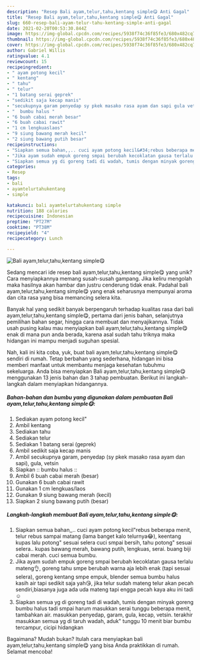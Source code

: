 ```yaml
---
description: "Resep Bali ayam,telur,tahu,kentang simple😋 Anti Gagal"
title: "Resep Bali ayam,telur,tahu,kentang simple😋 Anti Gagal"
slug: 660-resep-bali-ayam-telur-tahu-kentang-simple-anti-gagal
date: 2021-02-20T00:53:30.844Z
image: https://img-global.cpcdn.com/recipes/5938f74c36f85fe3/680x482cq70/bali-ayamtelurtahukentang-simple-foto-resep-utama.jpg
thumbnail: https://img-global.cpcdn.com/recipes/5938f74c36f85fe3/680x482cq70/bali-ayamtelurtahukentang-simple-foto-resep-utama.jpg
cover: https://img-global.cpcdn.com/recipes/5938f74c36f85fe3/680x482cq70/bali-ayamtelurtahukentang-simple-foto-resep-utama.jpg
author: Gabriel Willis
ratingvalue: 4.1
reviewcount: 15
recipeingredient:
- " ayam potong kecil"
- " kentang"
- " tahu"
- " telur"
- "1 batang serai geprek"
- "sedikit saja kecap manis"
- "secukupnya garam penyedap sy pkek masako rasa ayam dan sapi gula vetsin"
- "  bumbu halus "
- "6 buah cabai merah besar"
- "6 buah cabai rawit"
- "1 cm lengkuaslaos"
- "9 siung bawang merah kecil"
- "2 siung bawang putih besar"
recipeinstructions:
- "Siapkan semua bahan,,.. cuci ayam potong kecil&#34;rebus beberapa menit, telur rebus sampai matang (lama banget kalo telurnya😂), keentang kupas lalu potong&#34; sesuai selera cuci smpai bersih, tahu potong&#34; sesuai selera.. kupas bawang merah, bawang putih, lengkuas, serai. buang biji cabai merah. cuci semua bumbu."
- "Jika ayam sudah empuk goreng smpai berubah kecoklatan gausa terlalu mateng👌, goreng tahu smpe berubah warna aja lebih enak (tapi sesuai selera), goreng kentang smpe empuk, blender semua bumbu halus kasih air tapi sedikit saja yah😘, jika telur sudah mateng telur akan pecah sendiri,biasanya juga ada uda mateng tapi engga pecah kaya aku ini tadi ☺️"
- "Siapkan semua yg di goreng tadi di wadah, tumis dengan minyak goreng bumbu halus tadi smpai harum masukkan serai tunggu beberapa menit, tambahkan air. masukkan penyedap, garam, gula, kecap, vetsin. terakhir masukkan semua yg di taruh wadah, aduk&#34; tunggu 10 menit biar bumbu tercampur, cicipi hidangkan"
categories:
- Resep
tags:
- bali
- ayamtelurtahukentang
- simple

katakunci: bali ayamtelurtahukentang simple 
nutrition: 188 calories
recipecuisine: Indonesian
preptime: "PT27M"
cooktime: "PT38M"
recipeyield: "4"
recipecategory: Lunch

---
```



![Bali ayam,telur,tahu,kentang simple😋](https://img-global.cpcdn.com/recipes/5938f74c36f85fe3/680x482cq70/bali-ayamtelurtahukentang-simple-foto-resep-utama.jpg)

Sedang mencari ide resep bali ayam,telur,tahu,kentang simple😋 yang unik? Cara menyiapkannya memang susah-susah gampang. Jika keliru mengolah maka hasilnya akan hambar dan justru cenderung tidak enak. Padahal bali ayam,telur,tahu,kentang simple😋 yang enak seharusnya mempunyai aroma dan cita rasa yang bisa memancing selera kita.

Banyak hal yang sedikit banyak berpengaruh terhadap kualitas rasa dari bali ayam,telur,tahu,kentang simple😋, pertama dari jenis bahan, selanjutnya pemilihan bahan segar, hingga cara membuat dan menyajikannya. Tidak usah pusing kalau mau menyiapkan bali ayam,telur,tahu,kentang simple😋 enak di mana pun anda berada, karena asal sudah tahu triknya maka hidangan ini mampu menjadi suguhan spesial.




Nah, kali ini kita coba, yuk, buat bali ayam,telur,tahu,kentang simple😋 sendiri di rumah. Tetap berbahan yang sederhana, hidangan ini bisa memberi manfaat untuk membantu menjaga kesehatan tubuhmu sekeluarga. Anda bisa menyiapkan Bali ayam,telur,tahu,kentang simple😋 menggunakan 13 jenis bahan dan 3 tahap pembuatan. Berikut ini langkah-langkah dalam menyiapkan hidangannya.

<!--inarticleads1-->

##### Bahan-bahan dan bumbu yang digunakan dalam pembuatan Bali ayam,telur,tahu,kentang simple😋:

1. Sediakan  ayam potong kecil&#34;
1. Ambil  kentang
1. Sediakan  tahu
1. Sediakan  telur
1. Sediakan 1 batang serai (geprek)
1. Ambil sedikit saja kecap manis
1. Ambil secukupnya garam, penyedap (sy pkek masako rasa ayam dan sapi), gula, vetsin
1. Siapkan  :: bumbu halus ::
1. Ambil 6 buah cabai merah (besar)
1. Gunakan 6 buah cabai rawit
1. Gunakan 1 cm lengkuas/laos
1. Gunakan 9 siung bawang merah (kecil)
1. Siapkan 2 siung bawang putih (besar)




<!--inarticleads2-->

##### Langkah-langkah membuat Bali ayam,telur,tahu,kentang simple😋:

1. Siapkan semua bahan,,.. cuci ayam potong kecil&#34;rebus beberapa menit, telur rebus sampai matang (lama banget kalo telurnya😂), keentang kupas lalu potong&#34; sesuai selera cuci smpai bersih, tahu potong&#34; sesuai selera.. kupas bawang merah, bawang putih, lengkuas, serai. buang biji cabai merah. cuci semua bumbu.
1. Jika ayam sudah empuk goreng smpai berubah kecoklatan gausa terlalu mateng👌, goreng tahu smpe berubah warna aja lebih enak (tapi sesuai selera), goreng kentang smpe empuk, blender semua bumbu halus kasih air tapi sedikit saja yah😘, jika telur sudah mateng telur akan pecah sendiri,biasanya juga ada uda mateng tapi engga pecah kaya aku ini tadi ☺️
1. Siapkan semua yg di goreng tadi di wadah, tumis dengan minyak goreng bumbu halus tadi smpai harum masukkan serai tunggu beberapa menit, tambahkan air. masukkan penyedap, garam, gula, kecap, vetsin. terakhir masukkan semua yg di taruh wadah, aduk&#34; tunggu 10 menit biar bumbu tercampur, cicipi hidangkan




Bagaimana? Mudah bukan? Itulah cara menyiapkan bali ayam,telur,tahu,kentang simple😋 yang bisa Anda praktikkan di rumah. Selamat mencoba!
